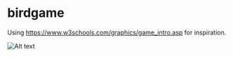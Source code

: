 # birdgame

Using https://www.w3schools.com/graphics/game_intro.asp for inspiration.  

![Alt text](/birdgame.jpg?raw=true "Optional Title")
